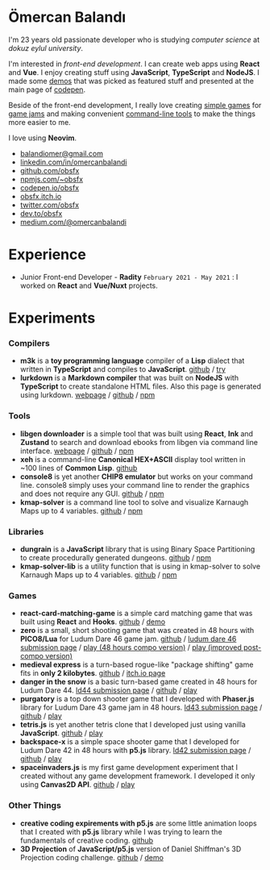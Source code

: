 # Ömercan Balandı

I'm 23 years old passionate developer who is studying *computer science* at *dokuz eylul university*.


I'm interested in *front-end development*. I can create web apps using **React** and **Vue**. I enjoy creating stuff using **JavaScript**, **TypeScript** and **NodeJS**. I made some [demos](https://codepen.io/obsfx/full/zYYGowP) that was picked as featured stuff and presented at the main page of [codepen](https://codepen.io/obsfx).


Beside of the front-end development, I really love creating [simple games](https://obsfx.itch.io/medieval-express) for [game jams](https://ldjam.com/users/omercanbalandi/games) and making convenient [command-line tools](https://github.com/obsfx/libgen-downloader) to make the things more easier to me.


I love using **Neovim**.


- [balandiomer@gmail.com](mailto:balandiomer@gmail.com)
- [linkedin.com/in/omercanbalandi](https://www.linkedin.com/in/omercanbalandi/)
- [github.com/obsfx](https://github.com/obsfx)
- [npmjs.com/~obsfx](https://www.npmjs.com/~obsfx)
- [codepen.io/obsfx](https://codepen.io/obsfx)
- [obsfx.itch.io](https://obsfx.itch.io/)
- [twitter.com/obsfx](https://twitter.com/obsfx)
- [dev.to/obsfx](https://dev.to/obsfx)
- [medium.com/@omercanbalandi](https://medium.com/@omercanbalandi)



# Experience

- Junior Front-end Developer - **Radity** `February 2021 - May 2021` : I worked on **React** and **Vue/Nuxt** projects.



# Experiments

### Compilers

- **m3k** is a **toy programming language** compiler of a **Lisp** dialect that written in **TypeScript** and compiles to **JavaScript**.
  [github](https://github.com/obsfx/m3k) / [try](https://obsfx.github.io/m3k-playground/)
- **lurkdown** is a **Markdown compiler** that was built on **NodeJS** with **TypeScript** to create standalone HTML files. Also this page is generated using lurkdown.
  [webpage](https://obsfx.github.io/lurkdown/) / [github](https://github.com/obsfx/lurkdown) / [npm](https://www.npmjs.com/package/lurkdown)

### Tools

- **libgen downloader** is a simple tool that was built using **React**, **Ink** and **Zustand** to search and download ebooks from libgen via command line interface.
  [webpage](https://obsfx.github.io/libgen-downloader/) / [github](https://github.com/obsfx/libgen-downloader) / [npm](https://www.npmjs.com/package/libgen-downloader)
- **xeh** is a command-line **Canonical HEX+ASCII** display tool written in ~100 lines of **Common Lisp**.
  [github](https://github.com/obsfx/xeh)
- **console8** is yet another **CHIP8 emulator** but works on your command line. console8 simply uses your command line to render the graphics and does not require any GUI.
  [github](https://github.com/obsfx/console8) / [npm](https://www.npmjs.com/package/console8)
- **kmap-solver** is a command line tool to solve and visualize Karnaugh Maps up to 4 variables.
  [github](https://github.com/obsfx/kmap-solver) / [npm](https://www.npmjs.com/package/kmap-solver)

### Libraries

- **dungrain** is a **JavaScript** library that is using Binary Space Partitioning to create procedurally generated dungeons.
  [github](https://github.com/obsfx/dungrain) / [npm](https://www.npmjs.com/package/dungrain)
- **kmap-solver-lib** is a utility function that is using in kmap-solver to solve Karnaugh Maps up to 4 variables.
  [github](https://github.com/obsfx/kmap-solver-lib) / [npm](https://www.npmjs.com/package/kmap-solver-lib)

### Games

- **react-card-matching-game** is a simple card matching game that was built using **React** and **Hooks**.
  [github](https://github.com/obsfx/react-card-matching-game) / [demo](https://obsfx.github.io/react-card-matching-game/)
- **zero** is a small, short shooting game that was created in 48 hours with **PICO8/Lua** for Ludum Dare 46 game jam.
  [github](https://github.com/obsfx/zero-ld46) / [ludum dare 46 submission page](https://ldjam.com/events/ludum-dare/46/zero) / [play (48 hours compo version)](https://obsfx.github.io/zero/) / [play (improved post-compo version)](https://obsfx.github.io/zero/postcompo/)
- **medieval express** is a turn-based rogue-like "package shifting" game fits in **only 2 kilobytes**.
  [github](https://github.com/obsfx/2kplus-jam-medieval-express) / [itch.io page](https://obsfx.itch.io/medieval-express)
- **danger in the snow** is a basic turn-based game created in 48 hours for Ludum Dare 44.
  [ld44 submission page](https://ldjam.com/events/ludum-dare/44/danger-in-the-snow) / [github](https://github.com/obsfx/ld44-danger-in-the-snow) / [play](https://obsfx.github.io/games/jams/ld44_dangerinthesnow)
- **purgatory** is a top down shooter game that I developed with **Phaser.js** library for Ludum Dare 43 game jam in 48 hours.
  [ld43 submission page](https://ldjam.com/events/ludum-dare/43/purgatory) / [github](https://github.com/obsfx/ld43-purgatory) / [play](https://obsfx.github.io/games/jams/ld43_purgatory)
- **tetris.js** is yet another tetris clone that I developed just using vanilla **JavaScript**.
  [github](https://github.com/obsfx/tetris-js) / [play](https://obsfx.github.io/games/others/tetrisjs)
- **backspace-x** is a simple space shooter game that I developed for Ludum Dare 42 in 48 hours with **p5.js** library.
  [ld42 submission page](https://ldjam.com/events/ludum-dare/42/backspace-x) / [github](https://github.com/obsfx/ld42-backspace-x) / [play](https://obsfx.github.io/games/jams/ld42_backspacex)
- **spaceinvaders.js** is my first game development experiment that I created without any game development framework. I developed it only using **Canvas2D API**.
  [github](https://github.com/obsfx/spaceinvaders.js) / [play](https://obsfx.github.io/games/others/spaceinvadersjs)

### Other Things

- **creative coding expirements with p5.js** are some little animation loops that I created with **p5.js** library while I was trying to learn the fundamentals of creative coding.
  [github](https://github.com/obsfx/creativecoding-practices-with-p5js/)
- **3D Projection** of **JavaScript/p5.js** version of Daniel Shiffman's 3D Projection coding challenge.
  [github](https://github.com/obsfx/3DRotation-p5js) / [demo](https://obsfx.github.io/jsworks/3dprojection)

